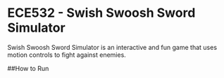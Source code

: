 # ECE532 - Swish Swoosh Sword Simulator

Swish Swoosh Sword Simulator is an interactive and fun game that uses motion controls to fight against enemies. 


##How to Run 
